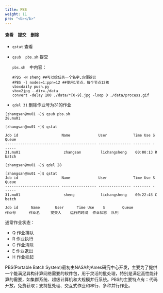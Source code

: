 ```yaml
---
title: PBS
weight: 11
pre: "<b></b>"
---
```


#### 查看　提交　删除

+ `qstat` 查看
+ `qsub  pbs.sh` 提交

	`pbs.sh`　中内容：

	```
	#PBS -N sheng ##可以给任务一个名字,方便辨识
	#PBS -l nodes=1:ppn=12 ##使用1节点，每个节点12核
	vboxdaily push.py
	vbox2jpg --dir=./data
	convert -delay 100 ./data/*[0-9].jpg -loop 0 ./data/process.gif 
	```
+ `qdel 31` 删除作业号为31的作业

```
[zhangsan@mu01 ~]$ qsub pbs.sh 
28.mu01

[zhangsan@mu01 ~]$ qstat

Job id                    Name             User            Time Use S Queue
------------------------- ---------------- --------------- -------- - -----
31.mu01                    zhangsan         lichangsheng    00:00:13 R batch
   
[zhangsan@mu01 ~]$ qdel 28

[zhangsan@mu01 ~]$ qstat
Job id                    Name             User            Time Use S Queue
------------------------- ---------------- --------------- -------- - -----
31.mu01                    sheng            lichangsheng    00:22:43 C batch
```

```
Job id      Name       User      Time Use    S        Queue
作业号      作业名     提交人    运行的时间  作业状态  队列
```

通常作业状态：

- Q 作业排队
- R 作业执行
- C 作业清除
- E 作业退出
- H 作业挂起



PBS(Portable Batch System)最初由NASA的Ames研究中心开发，主要为了提供一个能满足异构计算网络需要的软件包，用于灵活的批处理，特别是满足高性能计算的需要，如集群系统、超级计算机和大规模并行系统。PBS的主要特点有：代码开放，免费获取；支持批处理、交互式作业和串行、多种并行作业。
